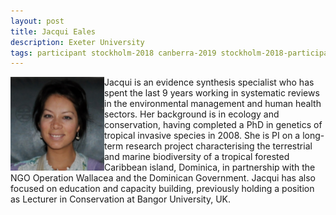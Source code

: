 ```yaml
---
layout: post
title: Jacqui Eales
description: Exeter University
tags: participant stockholm-2018 canberra-2019 stockholm-2018-participant canberra-2019-remote
---
```

<img align="left" width="150" height="150" src="/events/2018-04-stockholm/people/eales_jacqui.png" alt="Jacqui Eales"/>Jacqui is an evidence synthesis specialist who has spent the last 9 years working in systematic reviews in the environmental management and human health sectors. Her background is in ecology and conservation, having completed a PhD in genetics of tropical invasive species in 2008. She is PI on a long-term research project characterising the terrestrial and marine biodiversity of a tropical forested Caribbean island, Dominica, in partnership with the NGO Operation Wallacea and the Dominican Government. Jacqui has also focused on education and capacity building, previously holding a position as Lecturer in Conservation at Bangor University, UK.  

<a href="https://twitter.com/jacqui_eales" title="Twitter" target="_blank"
rel="noopener">
  <i class="fa fa-twitter fa-2x" style="color:#4FB3A9"></i>
</a>
